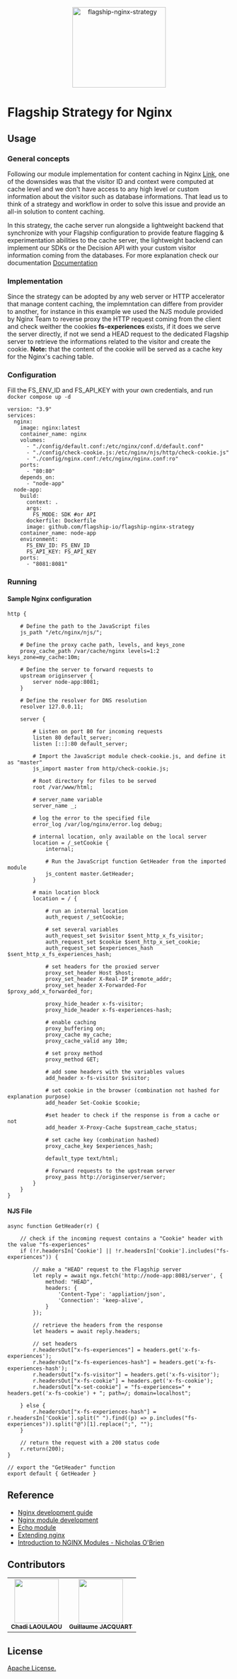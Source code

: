 <p align="center">

<img  src="https://mk0abtastybwtpirqi5t.kinstacdn.com/wp-content/uploads/picture-solutions-persona-product-flagship.jpg"  width="211"  height="182"  alt="flagship-nginx-strategy"  />

</p>

# Flagship Strategy for Nginx

## Usage

### General concepts

Following our module implementation for content caching in Nginx [Link](https://github.com/flagship-io/flagship-nginx-module), one of the downsides was that the visitor ID and context were computed at cache level and we don't have access to any high level or custom information about the visitor such as database informations. That lead us to think of a strategy and workflow in order to solve this issue and provide an all-in solution to content caching.

In this strategy, the cache server run alongside a lightweight backend that synchronize with your Flagship configuration to provide feature flagging & experimentation abilities to the cache server, the lightweight backend can implement our SDKs or the Decision API with your custom visitor information coming from the databases. For more explanation check our documentation [Documentation](https://docs.developers.flagship.io/docs/solution-strategy)

### Implementation

Since the strategy can be adopted by any web server or HTTP accelerator that manage content caching, the implemntation can differe from provider to another, for instance in this example we used the NJS module provided by Nginx Team to reverse proxy the HTTP request coming from the client and check weither the cookies **fs-experiences** exists, if it does we serve the server directly, if not we send a HEAD request to the dedicated Flagship server to retrieve the informations related to the visitor and create the cookie. **Note:** that the content of the cookie will be served as a cache key for the Nginx's caching table.

### Configuration

Fill the FS_ENV_ID and FS_API_KEY with your own credentials, and run ``` docker compose up -d```

```
version: "3.9"
services:
  nginx:
    image: nginx:latest
    container_name: nginx
    volumes:
      - "./config/default.conf:/etc/nginx/conf.d/default.conf"
      - "./config/check-cookie.js:/etc/nginx/njs/http/check-cookie.js"
      - "./config/nginx.conf:/etc/nginx/nginx.conf:ro"
    ports:
      - "80:80"
    depends_on:
      - "node-app"
  node-app:
    build:
      context: .
      args:
        FS_MODE: SDK #or API
      dockerfile: Dockerfile
      image: github.com/flagship-io/flagship-nginx-strategy
    container_name: node-app
    environment:
      FS_ENV_ID: FS_ENV_ID
      FS_API_KEY: FS_API_KEY
    ports:
      - "8081:8081"
```

### Running

#### Sample Nginx configuration

```
http {

	# Define the path to the JavaScript files
    js_path "/etc/nginx/njs/";

    # Define the proxy cache path, levels, and keys_zone
    proxy_cache_path /var/cache/nginx levels=1:2 keys_zone=my_cache:10m;

    # Define the server to forward requests to
    upstream originserver {
	    server node-app:8081;
    }

    # Define the resolver for DNS resolution
    resolver 127.0.0.11;

    server {

        # Listen on port 80 for incoming requests
	    listen 80 default_server;
	    listen [::]:80 default_server;

        # Import the JavaScript module check-cookie.js, and define it as "master"
	    js_import master from http/check-cookie.js;

        # Root directory for files to be served
        root /var/www/html;

        # server_name variable
        server_name _;
        
        # log the error to the specified file
        error_log /var/log/nginx/error.log debug;

        # internal location, only available on the local server
        location = /_setCookie {
            internal;
            
            # Run the JavaScript function GetHeader from the imported module
            js_content master.GetHeader;
        }

        # main location block
        location = / {

            # run an internal location
            auth_request /_setCookie;
            
            # set several variables
            auth_request_set $visitor $sent_http_x_fs_visitor;
            auth_request_set $cookie $sent_http_x_set_cookie;
            auth_request_set $experiences_hash $sent_http_x_fs_experiences_hash;
            
            # set headers for the proxied server
            proxy_set_header Host $host;
            proxy_set_header X-Real-IP $remote_addr;
            proxy_set_header X-Forwarded-For $proxy_add_x_forwarded_for;

            proxy_hide_header x-fs-visitor;
            proxy_hide_header x-fs-experiences-hash;
    
            # enable caching
            proxy_buffering on;
            proxy_cache my_cache;
            proxy_cache_valid any 10m;
            
            # set proxy method
            proxy_method GET;
        
            # add some headers with the variables values
            add_header x-fs-visitor $visitor;

            # set cookie in the browser (combination not hashed for explanation purpose)
            add_header Set-Cookie $cookie;

            #set header to check if the response is from a cache or not
            add_header X-Proxy-Cache $upstream_cache_status;

            # set cache key (combination hashed)
            proxy_cache_key $experiences_hash;
            
            default_type text/html;
        
            # Forward requests to the upstream server
            proxy_pass http://originserver/server;
        }
    }
}
```

#### NJS File

```
async function GetHeader(r) {

    // check if the incoming request contains a "Cookie" header with the value "fs-experiences"
    if (!r.headersIn['Cookie'] || !r.headersIn['Cookie'].includes("fs-experiences")) {

        // make a "HEAD" request to the Flagship server
        let reply = await ngx.fetch('http://node-app:8081/server', {
            method: "HEAD",
            headers: {
                'Content-Type': 'appliation/json',
                'Connection': 'keep-alive',
            }
        });

        // retrieve the headers from the response
        let headers = await reply.headers;

        // set headers
        r.headersOut["x-fs-experiences"] = headers.get('x-fs-experiences');
        r.headersOut["x-fs-experiences-hash"] = headers.get('x-fs-experiences-hash');
        r.headersOut["x-fs-visitor"] = headers.get('x-fs-visitor');
        r.headersOut["x-fs-cookie"] = headers.get('x-fs-cookie');
        r.headersOut["x-set-cookie"] = "fs-experiences=" + headers.get('x-fs-cookie') + "; path=/; domain=localhost";

    } else {
        r.headersOut["x-fs-experiences-hash"] = r.headersIn['Cookie'].split(" ").find((p) => p.includes("fs-experiences")).split("@")[1].replace(";", "");
    }

    // return the request with a 200 status code
    r.return(200);
}

// export the "GetHeader" function
export default { GetHeader }
```

## Reference

- [Nginx development guide](http://nginx.org/en/docs/dev/development_guide.html)
- [Nginx module development](https://www.evanmiller.org/nginx-modules-guide.html)
- [Echo module](https://github.com/openresty/echo-nginx-module)
- [Extending nginx](https://www.nginx.com/resources/wiki/extending/)
- [Introduction to NGINX Modules - Nicholas O'Brien](https://www.youtube.com/watch?v=rGs-6FgwtcQ)

## Contributors

<table>
  <tr>
    <td align="center"><a href="https://github.com/Chadiii"><img src="https://avatars.githubusercontent.com/u/49269946?v=4" width="100px;" alt=""/><br /><sub><b>Chadi LAOULAOU</b></sub></a></td>
    <td align="center"><a href="https://github.com/guillaumejacquart"><img src="https://avatars2.githubusercontent.com/u/5268752?v=4?s=100" width="100px;" alt=""/><br /><sub><b>Guillaume JACQUART</b></sub></td>
  </tr>
</table>

## License

[Apache License.](https://github.com/flagship-io/flagship-nginx-module/blob/master/LICENSE)
